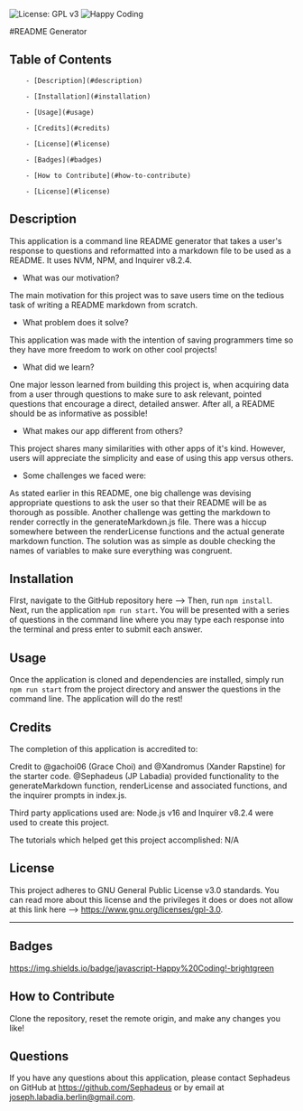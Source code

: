 ![License: GPL v3](https://img.shields.io/badge/License-GPLv3-blue.svg) ![Happy Coding](https://img.shields.io/badge/javascript-Happy%20Coding!-brightgreen)

  #README Generator

  
## Table of Contents
  
		- [Description](#description)
  
		- [Installation](#installation)
  
		- [Usage](#usage)
  
		- [Credits](#credits)
  
		- [License](#license)
  
		- [Badges](#badges)
  
		- [How to Contribute](#how-to-contribute)
  
		- [License](#license)
  
 ## Description
  
This application is a command line README generator that takes a user's response to questions and reformatted into a markdown file to be used as a README. It uses NVM, NPM, and Inquirer v8.2.4.
  
- What was our motivation?
  
The main motivation for this project was to save users time on the tedious task of writing a README markdown from scratch.
  
- What problem does it solve?
  
This application was made with the intention of saving programmers time so they have more freedom to work on other cool projects!
  
- What did we learn?
  
One major lesson learned from building this project is, when acquiring data from a user through questions to make sure to ask relevant, pointed questions that encourage a direct, detailed answer. After all, a README should be as informative as possible!
  
- What makes our app different from others?
  
This project shares many similarities with other apps of it's kind. However, users will appreciate the simplicity and ease of using this app versus others.
  
- Some challenges we faced were:
  
As stated earlier in this README, one big challenge was devising appropriate questions to ask the user so that their README will be as thorough as possible. Another challenge was getting the markdown to render correctly in the generateMarkdown.js file. There was a hiccup somewhere between the renderLicense functions and the actual generate markdown function. The solution was as simple as double checking the names of variables to make sure everything was congruent.
  
## Installation
  
FIrst, navigate to the GitHub repository here --> Then, run ```npm install```. Next, run the application ```npm run start```. You will be presented with a series of questions in the command line where you may type each response into the terminal and press enter to submit each answer.
  
## Usage
  
Once the application is cloned and dependencies are installed, simply run ```npm run start``` from the project directory and answer the questions in the command line. The application will do the rest!
  
## Credits
  
The completion of this application is accredited to: 
  
Credit to @gachoi06 (Grace Choi) and @Xandromus (Xander Rapstine) for the starter code. @Sephadeus (JP Labadia) provided functionality to the generateMarkdown function, renderLicense and associated functions, and the inquirer prompts in  index.js.
  
Third party applications used are: Node.js v16 and Inquirer v8.2.4 were used to create this project.
  
The tutorials which helped get this project accomplished: N/A 
  
## License
  

This project adheres to GNU General Public License v3.0 standards. You can read more about this license and the privileges it does or does not allow at this link here --> https://www.gnu.org/licenses/gpl-3.0.  
  
---
  
## Badges
  
https://img.shields.io/badge/javascript-Happy%20Coding!-brightgreen
  
## How to Contribute
  
Clone the repository, reset the remote origin, and make any changes you like!
  
## Questions
  
If you have any questions about this application, please contact Sephadeus on GitHub at https://github.com/Sephadeus or by email at joseph.labadia.berlin@gmail.com.
  